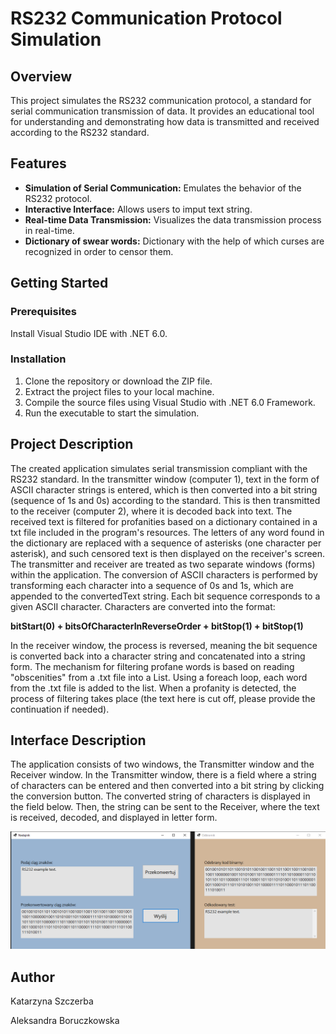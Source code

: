 # RS232 Communication Protocol Simulation

## Overview
This project simulates the RS232 communication protocol, a standard for serial communication transmission of data. It provides an educational tool for understanding and demonstrating how data is transmitted and received according to the RS232 standard.

## Features
- **Simulation of Serial Communication:** Emulates the behavior of the RS232 protocol.
- **Interactive Interface:** Allows users to imput text string.
- **Real-time Data Transmission:** Visualizes the data transmission process in real-time.
- **Dictionary of swear words:** Dictionary with the help of which curses are recognized in order to censor them.

## Getting Started

### Prerequisites
Install Visual Studio IDE with .NET 6.0.

### Installation
1. Clone the repository or download the ZIP file.
2. Extract the project files to your local machine.
3. Compile the source files using Visual Studio with .NET 6.0 Framework.
4. Run the executable to start the simulation.

## Project Description

The created application simulates serial transmission compliant with the RS232 standard. In the transmitter window (computer 1), text in the form of ASCII character strings is entered, which is then converted into a bit string (sequence of 1s and 0s) according to the standard. This is then transmitted to the receiver (computer 2), where it is decoded back into text. The received text is filtered for profanities based on a dictionary contained in a txt file included in the program's resources. The letters of any word found in the dictionary are replaced with a sequence of asterisks (one character per asterisk), and such censored text is then displayed on the receiver's screen.
The transmitter and receiver are treated as two separate windows (forms) within the application. The conversion of ASCII characters is performed by transforming each character into a sequence of 0s and 1s, which are appended to the convertedText string. Each bit sequence corresponds to a given ASCII character. Characters are converted into the format:

**bitStart(0) + bitsOfCharacterInReverseOrder + bitStop(1) + bitStop(1)**

In the receiver window, the process is reversed, meaning the bit sequence is converted back into a character string and concatenated into a string form.
The mechanism for filtering profane words is based on reading "obscenities" from a .txt file into a List<string>. Using a foreach loop, each word from the .txt file is added to the list. When a profanity is detected, the process of filtering takes place (the text here is cut off, please provide the continuation if needed).

## Interface Description

The application consists of two windows, the Transmitter window and the Receiver window. In the Transmitter window, there is a field where a string of characters can be entered and then converted into a bit string by clicking the conversion button. The converted string of characters is displayed in the field below. Then, the string can be sent to the Receiver, where the text is received, decoded, and displayed in letter form.

![Interface](ReadmeImages/Interface.png)

## Author

Katarzyna Szczerba

Aleksandra Boruczkowska
